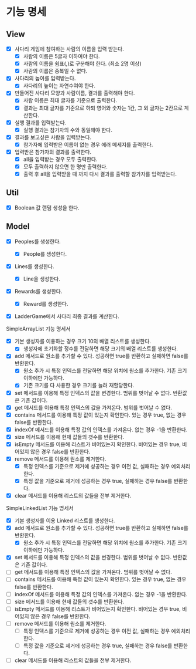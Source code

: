# 기능 명세

## View
- [x] 사다리 게임에 참여하는 사람의 이름을 입력 받는다.
  - [x] 사람의 이름은 5글자 이하여야 한다.
  - [x] 사람의 이름을 쉼표(,)로 구분해야 한다. (최소 2명 이상)
  - [x] 사람의 이름은 중복일 수 없다.
- [x] 사다리의 높이를 입력받는다.
  - [x] 사다리의 높이는 자연수여야 한다.
- [x] 만들어진 사다리 모양과 사람이름, 결과를 출력해야 한다.
  - [x] 사람 이름은 최대 글자를 기준으로 출력한다.
  - [x] 결과는 최대 글자를 기준으로 하되 영어와 숫자는 1칸, 그 외 글자는 2칸으로 계산한다.
- [x] 실행 결과를 입력받는다.
  - [x] 실행 결과는 참가자의 수와 동일해야 한다.
- [x] 결과를 보고싶은 사람을 입력받는다.
  - [x] 참가자에 입력받은 이름이 없는 경우 에러 메세지를 출력한다.
- [x] 입력받은 참가자의 결과를 출력한다.
  - [x] all을 입력받는 경우 모두 출력한다.
  - [x] 모두 출력하지 않으면 한 명만 출력한다.
  - [x] 출력 후 all을 입력받을 때 까지 다시 결과를 출력할 참가자를 입력받는다.
  
## Util
- [x] Boolean 값 랜덤 생성을 한다.

## Model
- [x] Peoples를 생성한다.
  - [x] People를 생성한다.
- [x] Lines를 생성한다.
  - [X] Line을 생성한다.
- [x] Rewards를 생성한다.
  - [x] Reward를 생성한다.
- [x] LadderGame에서 사다리 최종 결과를 계산한다.




SimpleArrayList 기능 명세서
- [x] 기본 생성자를 이용하는 경우 크기 10의 배열 리스트를 생성한다.
  - [x] 생성자에 초기화할 정수를 전달하면 해당 크기의 배열 리스트를 생성한다.
- [x] add 메서드로 원소를 추가할 수 있다. 성공하면 true를 반환하고 실패하면 false를 반환한다.
  - [x] 원소 추가 시 특정 인덱스를 전달하면 해당 위치에 원소를 추가한다. 기존 크기 이하에만 가능하다.
  - [x] 기존 크기를 다 사용한 경우 크기를 늘려 재할당한다.
- [x] set 메서드를 이용해 특정 인덱스의 값을 변경한다. 범위를 벗어날 수 없다. 반환값은 기존 값이다.
- [x] get 메서드를 이용해 특정 인덱스의 값을 가져온다. 범위를 벗어날 수 없다.
- [x] contains 메서드를 이용해 특정 값이 있는지 확인한다. 있는 경우 true, 없는 경우 false를 반환한다.
- [x] indexOf 메서드를 이용해 특정 값의 인덱스를 가져온다. 없는 경우 -1을 반환한다.
- [x] size 메서드를 이용해 현재 값들의 갯수를 반환한다.
- [x] isEmpty 메서드를 이용해 리스트가 비어있는지 확인한다. 비어있는 경우 true, 비어있지 않은 경우 false를 반환한다.
- [x] remove 메서드를 이용해 원소를 제거한다.
  - [x] 특정 인덱스를 기준으로 제거에 성공하는 경우 이전 값, 실패하는 경우 예외처리한다.
  - [x] 특정 값을 기준으로 제거에 성공하는 경우 true, 실패하는 경우 false를 반환한다.
- [x] clear 메서드를 이용해 리스트의 값들을 전부 제거한다.

SimpleLinkedList 기능 명세서
- [x] 기본 생성자를 이용 Linked 리스트를 생성한다.
- [x] add 메서드로 원소를 추가할 수 있다. 성공하면 true를 반환하고 실패하면 false를 반환한다.
  - [x] 원소 추가 시 특정 인덱스를 전달하면 해당 위치에 원소를 추가한다. 기존 크기 이하에만 가능하다.
- [x] set 메서드를 이용해 특정 인덱스의 값을 변경한다. 범위를 벗어날 수 없다. 반환값은 기존 값이다.
- [ ] get 메서드를 이용해 특정 인덱스의 값을 가져온다. 범위를 벗어날 수 없다.
- [ ] contains 메서드를 이용해 특정 값이 있는지 확인한다. 있는 경우 true, 없는 경우 false를 반환한다.
- [ ] indexOf 메서드를 이용해 특정 값의 인덱스를 가져온다. 없는 경우 -1을 반환한다.
- [ ] size 메서드를 이용해 현재 값들의 갯수를 반환한다.
- [ ] isEmpty 메서드를 이용해 리스트가 비어있는지 확인한다. 비어있는 경우 true, 비어있지 않은 경우 false를 반환한다.
- [ ] remove 메서드를 이용해 원소를 제거한다.
  - [ ] 특정 인덱스를 기준으로 제거에 성공하는 경우 이전 값, 실패하는 경우 예외처리한다.
  - [ ] 특정 값을 기준으로 제거에 성공하는 경우 true, 실패하는 경우 false를 반환한다.
- [ ] clear 메서드를 이용해 리스트의 값들을 전부 제거한다.
